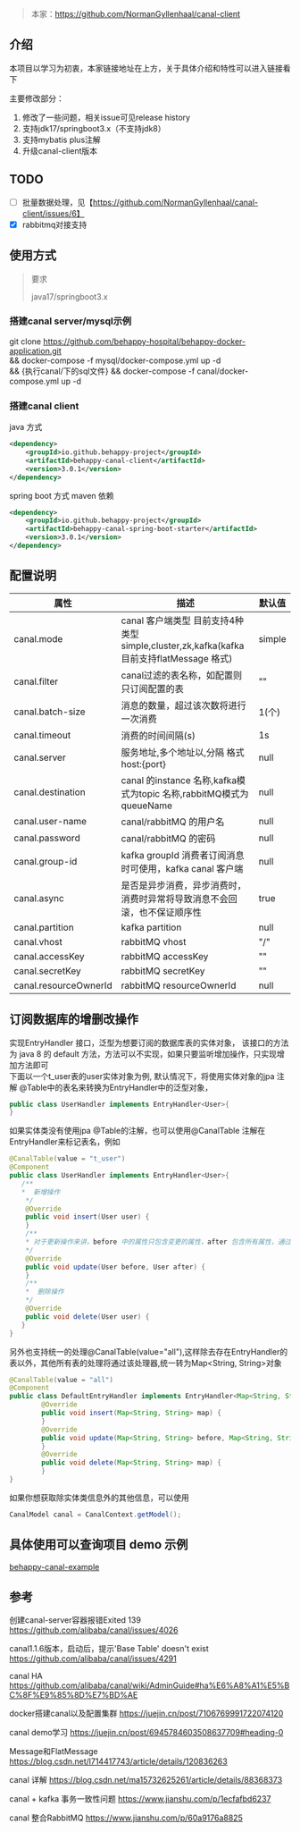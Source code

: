 > 本家：https://github.com/NormanGyllenhaal/canal-client

## 介绍
本项目以学习为初衷，本家链接地址在上方，关于具体介绍和特性可以进入链接看下

主要修改部分：
1. 修改了一些问题，相关issue可见release history
2. 支持jdk17/springboot3.x（不支持jdk8）
3. 支持mybatis plus注解
4. 升级canal-client版本

## TODO
- [ ] 批量数据处理，见【https://github.com/NormanGyllenhaal/canal-client/issues/6】
- [x] rabbitmq对接支持

## 使用方式
> 要求
> 
> java17/springboot3.x

### 搭建canal server/mysql示例
git clone https://github.com/behappy-hospital/behappy-docker-application.git \
&& docker-compose -f mysql/docker-compose.yml up -d \
&& {执行canal/下的sql文件}
&& docker-compose -f canal/docker-compose.yml up -d

### 搭建canal client

java 方式
```xml
<dependency>
    <groupId>io.github.behappy-project</groupId>
    <artifactId>behappy-canal-client</artifactId>
    <version>3.0.1</version>
</dependency>
```

spring boot 方式 maven 依赖
```xml
<dependency>
    <groupId>io.github.behappy-project</groupId>
    <artifactId>behappy-canal-spring-boot-starter</artifactId>
    <version>3.0.1</version>
</dependency>
```

## 配置说明

| 属性              | 描述                                                                     | 默认值    |
| ----------------- |------------------------------------------------------------------------|--------|
| canal.mode        | canal 客户端类型 目前支持4种类型 simple,cluster,zk,kafka(kafka 目前支持flatMessage 格式) | simple |
| canal.filter      | canal过滤的表名称，如配置则只订阅配置的表                                                | ""     |
| canal.batch-size  | 消息的数量，超过该次数将进行一次消费                                                     | 1(个)   |
| canal.timeout     | 消费的时间间隔(s)                                                             | 1s     |
| canal.server      | 服务地址,多个地址以,分隔 格式 host:{port}                                           | null   |
| canal.destination | canal 的instance 名称,kafka模式为topic 名称,rabbitMQ模式为queueName               | null   |
| canal.user-name   | canal/rabbitMQ 的用户名                                                    | null   |
| canal.password    | canal/rabbitMQ 的密码                                                              | null   |
| canal.group-id    | kafka groupId 消费者订阅消息时可使用，kafka canal 客户端                              | null   |
| canal.async       | 是否是异步消费，异步消费时，消费时异常将导致消息不会回滚，也不保证顺序性                                   | true   |
| canal.partition   | kafka partition                                                        | null   |
| canal.vhost   | rabbitMQ vhost                                                     | "/"    |
| canal.accessKey   | rabbitMQ accessKey                                                     | ""   |
| canal.secretKey   | rabbitMQ secretKey                                                     | ""   |
| canal.resourceOwnerId   | rabbitMQ resourceOwnerId                                                     | null   |

## 订阅数据库的增删改操作
实现EntryHandler<T> 接口，泛型为想要订阅的数据库表的实体对象，
该接口的方法为 java 8 的 default 方法，方法可以不实现，如果只要监听增加操作，只实现增加方法即可  
下面以一个t_user表的user实体对象为例,
默认情况下，将使用实体对象的jpa 注解 @Table中的表名来转换为EntryHandler中的泛型对象，
```java
public class UserHandler implements EntryHandler<User>{
}
```
如果实体类没有使用jpa @Table的注解，也可以使用@CanalTable 注解在EntryHandler来标记表名，例如
```java
@CanalTable(value = "t_user")
@Component
public class UserHandler implements EntryHandler<User>{
   /**
   *  新增操作
    */
    @Override
    public void insert(User user) {
    }
    /**
    * 对于更新操作来讲，before 中的属性只包含变更的属性，after 包含所有属性，通过对比可发现那些属性更新了
    */
    @Override
    public void update(User before, User after) {
    }
    /**
    *  删除操作
    */
    @Override
    public void delete(User user) {
   }
}
```
另外也支持统一的处理@CanalTable(value="all"),这样除去存在EntryHandler的表以外，其他所有表的处理将通过该处理器,统一转为Map<String, String>对象
```java
@CanalTable(value = "all")
@Component
public class DefaultEntryHandler implements EntryHandler<Map<String, String>> {
        @Override
        public void insert(Map<String, String> map) {
        }
        @Override
        public void update(Map<String, String> before, Map<String, String> after) {
        }
        @Override
        public void delete(Map<String, String> map) {
        }
}
```
如果你想获取除实体类信息外的其他信息，可以使用
```java
CanalModel canal = CanalContext.getModel();
```

## 具体使用可以查询项目 demo 示例
[behappy-canal-example](behappy-canal-example)

## 参考
创建canal-server容器报错Exited 139
https://github.com/alibaba/canal/issues/4026

canal1.1.6版本，启动后，提示'Base Table' doesn't exist
https://github.com/alibaba/canal/issues/4291

canal HA
https://github.com/alibaba/canal/wiki/AdminGuide#ha%E6%A8%A1%E5%BC%8F%E9%85%8D%E7%BD%AE

docker搭建canal以及配置集群
https://juejin.cn/post/7106769991722074120

canal demo学习
https://juejin.cn/post/6945784603508637709#heading-0

Message和FlatMessage
https://blog.csdn.net/l714417743/article/details/120836263

canal 详解
https://blog.csdn.net/ma15732625261/article/details/88368373

canal + kafka 事务一致性问题
https://www.jianshu.com/p/1ecfafbd6237

canal 整合RabbitMQ
https://www.jianshu.com/p/60a9176a8825
